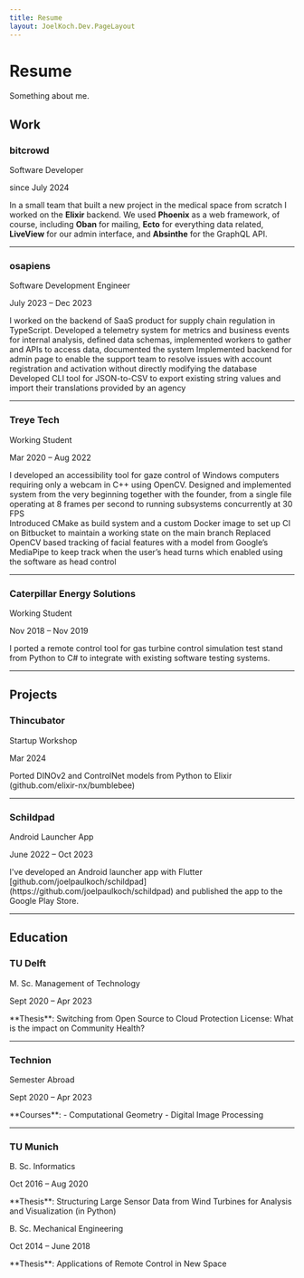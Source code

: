 ```yaml
---
title: Resume
layout: JoelKoch.Dev.PageLayout
---
```


# Resume

Something about me.

## Work

### bitcrowd

<div class="grid grid-cols-1 gap-1 py-0 sm:grid-cols-2"><p>Software Developer</p> <p class="justify-self-end">since July 2024</p></div>

In a small team that built a new project in the medical space from scratch I worked on the **Elixir** backend. 
We used **Phoenix** as a web framework, of course, including **Oban** for mailing, **Ecto** for everything data related, **LiveView** for our admin interface, and **Absinthe** for the GraphQL API.

---

### osapiens

<div class="grid grid-cols-1 gap-1 py-0 sm:grid-cols-2"><p>Software Development Engineer</p> <p class="justify-self-end">July 2023 – Dec 2023</p></div>

I worked on the backend of SaaS product for supply chain regulation in TypeScript.
Developed a telemetry system for metrics and business events for internal analysis, defined data schemas, implemented workers to gather and APIs to access data, documented the system
Implemented backend for admin page to enable the support team to resolve issues with account registration and activation without directly modifying the database
Developed CLI tool for JSON-to-CSV to export existing string values and import their translations provided by an agency

---

### Treye Tech

<div class="grid grid-cols-1 gap-1 py-0 sm:grid-cols-2"><p>Working Student</p> <p class="justify-self-end">Mar 2020 – Aug 2022</p></div>

I developed an accessibility tool for gaze control of Windows computers requiring only a webcam in C++ using OpenCV.
Designed and implemented system from the very beginning together with the founder, from a single file operating at 8 frames per second to running subsystems concurrently at 30 FPS  
Introduced CMake as build system and a custom Docker image to set up CI on Bitbucket to maintain a working state on the main branch
Replaced OpenCV based tracking of facial features with a model from Google’s MediaPipe to keep track when the user’s head turns which enabled using the software as head control

---

### Caterpillar Energy Solutions

<div class="grid grid-cols-1 gap-1 py-0 sm:grid-cols-2"><p>Working Student</p> <p class="justify-self-end">Nov 2018 – Nov 2019</p></div>

I ported a remote control tool for gas turbine control simulation test stand from Python to C# to integrate with existing software testing systems.

---

## Projects

### Thincubator

<div class="grid grid-cols-1 gap-1 py-0 sm:grid-cols-2"><p>Startup Workshop</p> <p class="justify-self-end">Mar 2024</p></div>
Ported DINOv2 and ControlNet models from Python to Elixir (github.com/elixir-nx/bumblebee)

---

### Schildpad

<div class="grid grid-cols-1 gap-1 py-0 sm:grid-cols-2"><p>Android Launcher App</p> <p class="justify-self-end">June 2022 – Oct 2023</p></div>
I've developed an Android launcher app with Flutter [github.com/joelpaulkoch/schildpad](https://github.com/joelpaulkoch/schildpad) and published the app to the Google Play Store.

--- 

## Education

### TU Delft

<div class="grid grid-cols-1 gap-1 py-0 sm:grid-cols-2"><p>M. Sc. Management of Technology</p> <p class="justify-self-end">Sept 2020 – Apr 2023</p></div>
**Thesis**: Switching from Open Source to Cloud Protection License: What is the impact on Community Health?

---

### Technion

<div class="grid grid-cols-1 gap-1 py-0 sm:grid-cols-2"><p>Semester Abroad</p> <p class="justify-self-end">Sept 2020 – Apr 2023</p></div>
**Courses**:
- Computational Geometry
- Digital Image Processing

---

### TU Munich

<div class="grid grid-cols-1 gap-1 py-0 sm:grid-cols-2"><p>B. Sc. Informatics</p> <p class="justify-self-end">Oct 2016 – Aug 2020</p></div>
**Thesis**: Structuring Large Sensor Data from Wind Turbines for Analysis and Visualization (in Python)

<div class="grid grid-cols-1 gap-1 py-0 sm:grid-cols-2"><p>B. Sc. Mechanical Engineering</p> <p class="justify-self-end">Oct 2014 – June 2018</p></div>
**Thesis**: Applications of Remote Control in New Space
